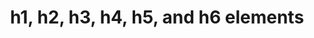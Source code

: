 ---
{
  "title": "h1, h2, h3, h4, h5, and h6 elements",
  "description": "",
  "category": "html",
  "keywords": [
    "h1, h2, h3, h4, h5, and h6 elements"
  ],
  "last_test_date": "2019-07-11",
  "test_results_url": "https://a11ysupport.io/tech/html/h1-6_elements",
  "test_url": "https://a11ysupport.io/tech/html/h1-6_elements",
  "stats": {
    "jaws": {
      "ie": {
        "11": "a"
      },
      "firefox": {
        "68-85": "a"
      },
      "chrome": {
        "75-88": "a"
      }
    },
    "narrator": {
      "edge": {
        "44-88": "y"
      }
    },
    "nvda": {
      "firefox": {
        "68-85": "y"
      },
      "chrome": {
        "75-88": "y"
      }
    },
    "orca": {
      "firefox": {
        "69-85": "a"
      }
    },
    "talkback": {
      "and_chr": {
        "75-88": "a"
      }
    },
    "vo_ios": {
      "ios_saf": {
        "12.3.1-14.4": "y"
      }
    },
    "vo_macos": {
      "safari": {
        "12.1.1-14.0.3": "a"
      }
    },
    "dragon_win": {
      "chrome": {
        "88": "na"
      }
    },
    "va_and": {
      "and_chr": {
        "88": "na"
      }
    },
    "vc_ios": {
      "ios_saf": {
        "14.4": "na"
      }
    },
    "vc_macos": {
      "safari": {
        "14.0.3": "na"
      }
    },
    "wsr": {
      "edge": {
        "88": "na"
      },
      "chrome": {
        "88": "na"
      }
    }
  },
  "links": {
    "WHATWG HTML spec for heading elements": "https://html.spec.whatwg.org/multipage/sections.html#the-h1,-h2,-h3,-h4,-h5,-and-h6-elements",
    "HTML AAM for heading elements": "https://w3c.github.io/html-aam/#el-h1-h6"
  }
}
---